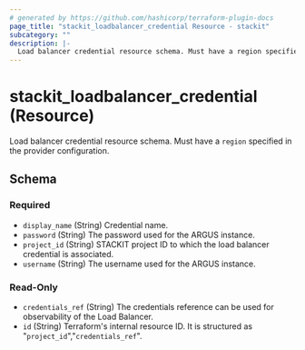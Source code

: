 ```yaml
---
# generated by https://github.com/hashicorp/terraform-plugin-docs
page_title: "stackit_loadbalancer_credential Resource - stackit"
subcategory: ""
description: |-
  Load balancer credential resource schema. Must have a region specified in the provider configuration.
---
```


# stackit_loadbalancer_credential (Resource)

Load balancer credential resource schema. Must have a `region` specified in the provider configuration.



<!-- schema generated by tfplugindocs -->
## Schema

### Required

- `display_name` (String) Credential name.
- `password` (String) The password used for the ARGUS instance.
- `project_id` (String) STACKIT project ID to which the load balancer credential is associated.
- `username` (String) The username used for the ARGUS instance.

### Read-Only

- `credentials_ref` (String) The credentials reference can be used for observability of the Load Balancer.
- `id` (String) Terraform's internal resource ID. It is structured as "`project_id`","`credentials_ref`".
